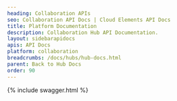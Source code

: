 ```yaml
---
heading: Collaboration APIs
seo: Collaboration API Docs | Cloud Elements API Docs
title: Platform Documentation
description: Collaboration Hub API Documentation.
layout: sidebarapidocs
apis: API Docs
platform: collaboration
breadcrumbs: /docs/hubs/hub-docs.html
parent: Back to Hub Docs
order: 90
---
```


{% include swagger.html %}
